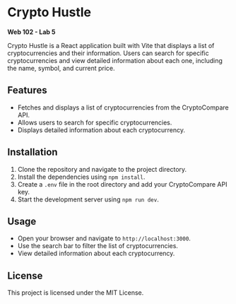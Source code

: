 # Crypto Hustle

**Web 102 - Lab 5**

Crypto Hustle is a React application built with Vite that displays a list of cryptocurrencies and their information. Users can search for specific cryptocurrencies and view detailed information about each one, including the name, symbol, and current price.

## Features

- Fetches and displays a list of cryptocurrencies from the CryptoCompare API.
- Allows users to search for specific cryptocurrencies.
- Displays detailed information about each cryptocurrency.

## Installation

1. Clone the repository and navigate to the project directory.
2. Install the dependencies using `npm install`.
3. Create a `.env` file in the root directory and add your CryptoCompare API key.
4. Start the development server using `npm run dev`.

## Usage

- Open your browser and navigate to `http://localhost:3000`.
- Use the search bar to filter the list of cryptocurrencies.
- View detailed information about each cryptocurrency.

## License

This project is licensed under the MIT License.
